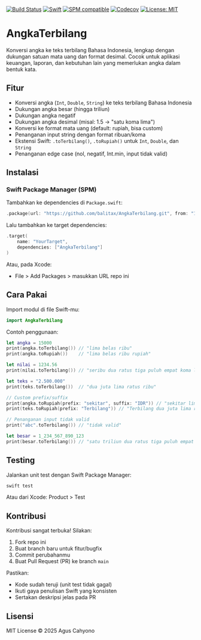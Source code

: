 [![Build Status](https://github.com/balitax/AngkaTerbilang/actions/workflows/swift.yml/badge.svg)](https://github.com/balitax/AngkaTerbilang/actions)
[![Swift](https://img.shields.io/badge/swift-5.7-orange.svg)](https://swift.org)
[![SPM compatible](https://img.shields.io/badge/SPM-compatible-brightgreen.svg?style=flat)](https://swift.org/package-manager/)
[![Codecov](https://codecov.io/gh/balitax/AngkaTerbilang/branch/main/graph/badge.svg)](https://codecov.io/gh/balitax/AngkaTerbilang)
[![License: MIT](https://img.shields.io/badge/License-MIT-yellow.svg)](https://opensource.org/licenses/MIT)

# AngkaTerbilang

Konversi angka ke teks terbilang Bahasa Indonesia, lengkap dengan dukungan satuan mata uang dan format desimal. Cocok untuk aplikasi keuangan, laporan, dan kebutuhan lain yang memerlukan angka dalam bentuk kata.

## Fitur
- Konversi angka (`Int`, `Double`, `String`) ke teks terbilang Bahasa Indonesia
- Dukungan angka besar (hingga triliun)
- Dukungan angka negatif
- Dukungan angka desimal (misal: 1.5 → "satu koma lima")
- Konversi ke format mata uang (default: rupiah, bisa custom)
- Penanganan input string dengan format ribuan/koma
- Ekstensi Swift: `.toTerbilang()`, `.toRupiah()` untuk `Int`, `Double`, dan `String`
- Penanganan edge case (nol, negatif, Int.min, input tidak valid)

## Instalasi

### Swift Package Manager (SPM)
Tambahkan ke dependencies di `Package.swift`:
```swift
.package(url: "https://github.com/balitax/AngkaTerbilang.git", from: "1.0.0")
```
Lalu tambahkan ke target dependencies:
```swift
.target(
    name: "YourTarget",
    dependencies: ["AngkaTerbilang"]
)
```
Atau, pada Xcode:
- File > Add Packages > masukkan URL repo ini

## Cara Pakai
Import modul di file Swift-mu:
```swift
import AngkaTerbilang
```
Contoh penggunaan:
```swift
let angka = 15000
print(angka.toTerbilang()) // "lima belas ribu"
print(angka.toRupiah())    // "lima belas ribu rupiah"

let nilai = 1234.56
print(nilai.toTerbilang()) // "seribu dua ratus tiga puluh empat koma lima enam"

let teks = "2.500.000"
print(teks.toTerbilang())  // "dua juta lima ratus ribu"

// Custom prefix/suffix
print(angka.toRupiah(prefix: "sekitar", suffix: "IDR")) // "sekitar lima belas ribu IDR"
print(teks.toRupiah(prefix: "Terbilang")) // "Terbilang dua juta lima ratus ribu rupiah"

// Penanganan input tidak valid
print("abc".toTerbilang()) // "tidak valid"

let besar = 1_234_567_890_123
print(besar.toTerbilang()) // "satu triliun dua ratus tiga puluh empat miliar lima ratus enam puluh tujuh juta delapan ratus sembilan puluh ribu seratus dua puluh tiga"
```

## Testing
Jalankan unit test dengan Swift Package Manager:
```sh
swift test
```
Atau dari Xcode: Product > Test

## Kontribusi
Kontribusi sangat terbuka! Silakan:
1. Fork repo ini
2. Buat branch baru untuk fitur/bugfix
3. Commit perubahanmu
4. Buat Pull Request (PR) ke branch `main`

Pastikan:
- Kode sudah teruji (unit test tidak gagal)
- Ikuti gaya penulisan Swift yang konsisten
- Sertakan deskripsi jelas pada PR

## Lisensi
MIT License © 2025 Agus Cahyono 